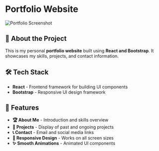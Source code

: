 # Portfolio Website

![Portfolio Screenshot](public/images/screenshot.png)

## 🚀 About the Project
This is my personal **portfolio website** built using **React and Bootstrap**. It showcases my skills, projects, and contact information.

## 🛠️ Tech Stack
- **React** - Frontend framework for building UI components
- **Bootstrap** - Responsive UI design framework

## 📂 Features
- **🏆 About Me** - Introduction and skills overview
- **💼 Projects** - Display of past and ongoing projects
- **📞 Contact** - Email and social media links
- **🎨 Responsive Design** - Works on all screen sizes
- **✨ Smooth Animations** - Animated UI components



